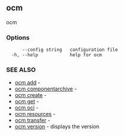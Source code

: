 ## ocm

ocm

### Options

```
      --config string   configuration file
  -h, --help            help for ocm
```

### SEE ALSO

* [ocm add](ocm_add.md)	 - 
* [ocm componentarchive](ocm_componentarchive.md)	 - 
* [ocm create](ocm_create.md)	 - 
* [ocm get](ocm_get.md)	 - 
* [ocm oci](ocm_oci.md)	 - 
* [ocm resources](ocm_resources.md)	 - 
* [ocm transfer](ocm_transfer.md)	 - 
* [ocm version](ocm_version.md)	 - displays the version

